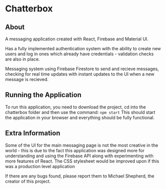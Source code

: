 # Chatterbox

## About

A messaging application created with React, Firebase and Material UI.

Has a fully implemented authentication system with the ability to create new users and log in ones which already have credentials - validation checks are also in place.

Messaging system using Firebase Firestore to send and recieve messages, checking for real time updates with instant updates to the UI when a new message is recieved.

## Running the Application

To run this application, you need to download the project, cd into the chatterbox folder and then use the command:
`npm start`
This should start the application in your browser and everything should be fully functional.

## Extra Information

Some of the UI for the main messaging page is not the most creative in the world - this is due to the fact this application was designed more for understanding and using the Firebase API along with experimenting with more features of React. The CSS stylesheet would be improved upon if this was a production level application

If there are any bugs found, please report them to Michael Shepherd, the creator of this project.

